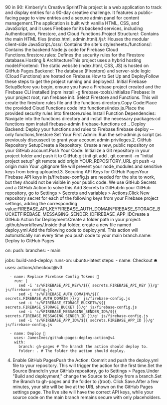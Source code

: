 90 in 90: Kimberly's Creative SprintThis project is a web application to track and display entries for a 90-day creative challenge. It features a public-facing page to view entries and a secure admin panel for content management.The application is built with vanilla HTML, CSS, and JavaScript, and it uses Firebase for its backend services, including Authentication, Firestore, and Cloud Functions.Project Structure/: Contains the main HTML files (index.html, admin.html)./js/: Houses the modular client-side JavaScript./css/: Contains the site's stylesheets./functions/: Contains the backend Node.js code for Firebase Cloud Functions.firestore.rules: Defines the security rules for the Firestore database.Hosting & ArchitectureThis project uses a hybrid hosting model:Frontend: The static website (index.html, CSS, JS) is hosted on GitHub Pages.Backend: The database (Firestore) and server-side logic (Cloud Functions) are hosted on Firebase.How to Set Up and DeployFollow these steps to get the project running and deployed.1. Initial Firebase SetupBefore you begin, ensure you have a Firebase project created and the Firebase CLI installed (npm install -g firebase-tools).Initialize Firebase: In your project root, run firebase init. Select Firestore and Functions. This will create the firestore.rules file and the functions directory.Copy Code:Place the provided Cloud Functions code into functions/index.js.Place the provided security rules into firestore.rules.Install Function Dependencies: Navigate into the functions directory and install the necessary packages:cd functions
npm install firebase-admin firebase-functions
cd ..
Deploy Backend: Deploy your functions and rules to Firebase.firebase deploy --only functions,firestore
Set Your First Admin: Run the set-admin.js script (as previously discussed) to grant your account admin privileges.2. GitHub Repository SetupCreate a Repository: Create a new, public repository on your GitHub account.Push Your Code: Initialize a Git repository in your project folder and push it to GitHub.git init
git add .
git commit -m "Initial project setup"
git remote add origin YOUR_REPOSITORY_URL
git push -u origin main
Your .gitignore file will prevent your node_modules and sensitive keys from being uploaded.3. Securing API Keys for GitHub PagesYour Firebase API keys in js/firebase-config.js are needed for the site to work, but they should not be visible in your public code. We use GitHub Secrets and a GitHub Action to solve this.Add Secrets to GitHub:In your GitHub repository, go to Settings > Secrets and variables > Actions.Click New repository secret for each of the following keys from your Firebase project settings, adding the corresponding value:FIREBASE_API_KEYFIREBASE_AUTH_DOMAINFIREBASE_STORAGE_BUCKETFIREBASE_MESSAGING_SENDER_IDFIREBASE_APP_IDCreate a GitHub Action for Deployment:Create a folder path in your project: .github/workflows/.Inside that folder, create a new file named deploy.yml.Add the following code to deploy.yml. This action will automatically run every time you push code to your main branch.name: Deploy to GitHub Pages

on:
  push:
    branches:
      - main

jobs:
  build-and-deploy:
    runs-on: ubuntu-latest
    steps:
      - name: Checkout 🛎️
        uses: actions/checkout@v3

      - name: Replace Firebase Config Tokens 🔑
        run: |
          sed -i 's/%FIREBASE_API_KEY%/${{ secrets.FIREBASE_API_KEY }}/g' js/firebase-config.js
          sed -i 's/%FIREBASE_AUTH_DOMAIN%/${{ secrets.FIREBASE_AUTH_DOMAIN }}/g' js/firebase-config.js
          sed -i 's/%FIREBASE_STORAGE_BUCKET%/${{ secrets.FIREBASE_STORAGE_BUCKET }}/g' js/firebase-config.js
          sed -i 's/%FIREBASE_MESSAGING_SENDER_ID%/${{ secrets.FIREBASE_MESSAGING_SENDER_ID }}/g' js/firebase-config.js
          sed -i 's/%FIREBASE_APP_ID%/${{ secrets.FIREBASE_APP_ID }}/g' js/firebase-config.js

      - name: Deploy 🚀
        uses: JamesIves/github-pages-deploy-action@v4
        with:
          branch: gh-pages # The branch the action should deploy to.
          folder: . # The folder the action should deploy.
4. Enable GitHub PagesPush the Action: Commit and push the deploy.yml file to your repository. This will trigger the action for the first time.Set the Source Branch:In your GitHub repository, go to Settings > Pages.Under "Build and deployment," change the Source to Deploy from a branch.Set the Branch to gh-pages and the folder to /(root). Click Save.After a few minutes, your site will be live at the URL shown on the GitHub Pages settings page. The live site will have the correct API keys, while your source code on the main branch remains secure with only placeholders.
